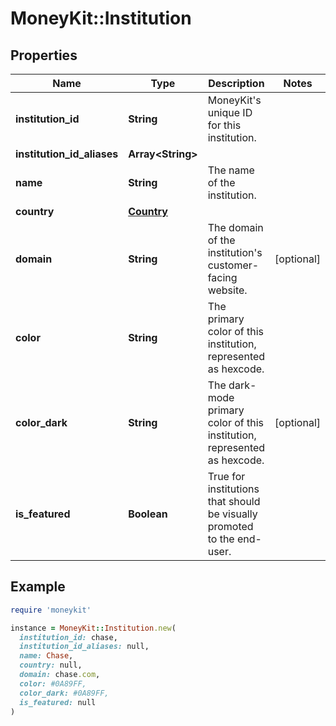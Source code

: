 # MoneyKit::Institution

## Properties

| Name | Type | Description | Notes |
| ---- | ---- | ----------- | ----- |
| **institution_id** | **String** | MoneyKit&#39;s unique ID for this institution. |  |
| **institution_id_aliases** | **Array&lt;String&gt;** |  |  |
| **name** | **String** | The name of the institution. |  |
| **country** | [**Country**](Country.md) |  |  |
| **domain** | **String** | The domain of the institution&#39;s customer-facing website. | [optional] |
| **color** | **String** | The primary color of this institution, represented as hexcode. |  |
| **color_dark** | **String** | The dark-mode primary color of this institution, represented as hexcode. | [optional] |
| **is_featured** | **Boolean** | True for institutions that should be visually promoted to the end-user. |  |

## Example

```ruby
require 'moneykit'

instance = MoneyKit::Institution.new(
  institution_id: chase,
  institution_id_aliases: null,
  name: Chase,
  country: null,
  domain: chase.com,
  color: #0A89FF,
  color_dark: #0A89FF,
  is_featured: null
)
```

